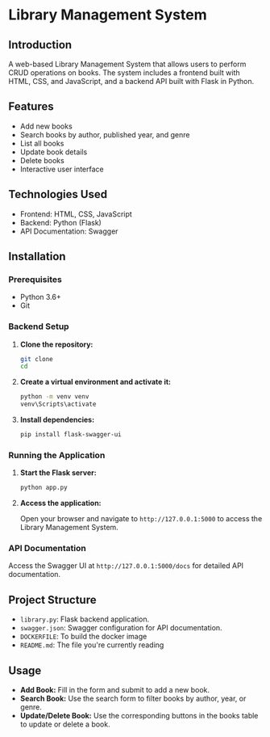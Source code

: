 # Library Management System

## Introduction

A web-based Library Management System that allows users to perform CRUD operations on books. The system includes a frontend built with HTML, CSS, and JavaScript, and a backend API built with Flask in Python.

## Features

- Add new books
- Search books by author, published year, and genre
- List all books
- Update book details
- Delete books
- Interactive user interface

## Technologies Used

- Frontend: HTML, CSS, JavaScript
- Backend: Python (Flask)
- API Documentation: Swagger

## Installation

### Prerequisites

- Python 3.6+
- Git

### Backend Setup

1. **Clone the repository:**

    ```bash
    git clone 
    cd 
    ```

2. **Create a virtual environment and activate it:**

    ```bash
    python -m venv venv
    venv\Scripts\activate  
    ```

3. **Install dependencies:**

    ```bash
    pip install flask-swagger-ui
    ```

### Running the Application

1. **Start the Flask server:**

    ```bash
    python app.py
    ```

2. **Access the application:**

    Open your browser and navigate to `http://127.0.0.1:5000` to access the Library Management System.

### API Documentation

Access the Swagger UI at `http://127.0.0.1:5000/docs` for detailed API documentation.

## Project Structure

- `library.py`: Flask backend application.
- `swagger.json`: Swagger configuration for API documentation.
- `DOCKERFILE`: To build the docker image
- `README.md`: The file you're currently reading

## Usage

- **Add Book:** Fill in the form and submit to add a new book.
- **Search Book:** Use the search form to filter books by author, year, or genre.
- **Update/Delete Book:** Use the corresponding buttons in the books table to update or delete a book.